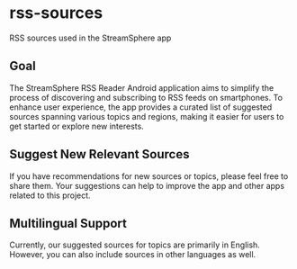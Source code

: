 # rss-sources
RSS sources used in the StreamSphere app

## Goal

The StreamSphere RSS Reader Android application aims to simplify the process of discovering and subscribing to RSS feeds on smartphones. To enhance user experience, the app provides a curated list of suggested sources spanning various topics and regions, making it easier for users to get started or explore new interests.

## Suggest New Relevant Sources

If you have recommendations for new sources or topics, please feel free to share them. Your suggestions can help to improve the app and other apps related to this project.

## Multilingual Support

Currently, our suggested sources for topics are primarily in English. However, you can also include sources in other languages as well.
